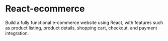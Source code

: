 # React-ecommerce
Build a fully functional e-commerce website using React, with features such as product listing, product details, shopping cart, checkout, and payment integration.
